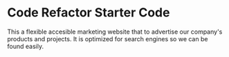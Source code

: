 # Code Refactor Starter Code
This a flexible accesible marketing website that to advertise our company's products and projects. It is optimized for search engines so we can be found easily.
